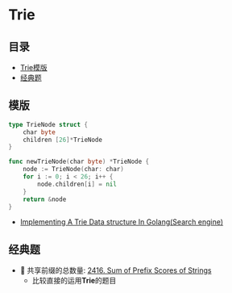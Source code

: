 # Trie

## 目录
* [Trie模版](#模版)
* [经典题](#经典题)

## 模版
```go
type TrieNode struct {
    char byte
    children [26]*TrieNode
}

func newTrieNode(char byte) *TrieNode {
    node := TrieNode(char: char)
    for i := 0; i < 26; i++ {
        node.children[i] = nil
    }
    return &node
}
```

* [Implementing A Trie Data structure In Golang(Search engine)](https://medium.com/@itachisasuke/implementing-a-search-engine-in-golang-trie-data-structure-c45152ddda24)

## 经典题
* :red_circle: 共享前缀的总数量: [2416. Sum of Prefix Scores of Strings](https://leetcode.com/problems/sum-of-prefix-scores-of-strings/description/)
    * 比较直接的运用**Trie**的题目